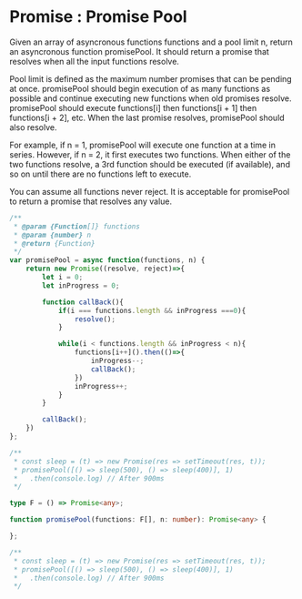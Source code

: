 # Promise : Promise Pool


Given an array of asyncronous functions functions and a pool limit n, return an asyncronous function promisePool. It should return a promise that resolves when all the input functions resolve.

Pool limit is defined as the maximum number promises that can be pending at once. promisePool should begin execution of as many functions as possible and continue executing new functions when old promises resolve. promisePool should execute functions[i] then functions[i + 1] then functions[i + 2], etc. When the last promise resolves, promisePool should also resolve.

For example, if n = 1, promisePool will execute one function at a time in series. However, if n = 2, it first executes two functions. When either of the two functions resolve, a 3rd function should be executed (if available), and so on until there are no functions left to execute.

You can assume all functions never reject. It is acceptable for promisePool to return a promise that resolves any value.

```javascript
/**
 * @param {Function[]} functions
 * @param {number} n
 * @return {Function}
 */
var promisePool = async function(functions, n) {
    return new Promise((resolve, reject)=>{
        let i = 0;
        let inProgress = 0;

        function callBack(){
            if(i === functions.length && inProgress ===0){
                resolve();
            }

            while(i < functions.length && inProgress < n){
                functions[i++]().then(()=>{
                    inProgress--;
                    callBack();
                })
                inProgress++;
            }
        }

        callBack();
    })
};

/**
 * const sleep = (t) => new Promise(res => setTimeout(res, t));
 * promisePool([() => sleep(500), () => sleep(400)], 1)
 *   .then(console.log) // After 900ms
 */
```

```typescript
type F = () => Promise<any>;

function promisePool(functions: F[], n: number): Promise<any> {

};

/**
 * const sleep = (t) => new Promise(res => setTimeout(res, t));
 * promisePool([() => sleep(500), () => sleep(400)], 1)
 *   .then(console.log) // After 900ms
 */
```